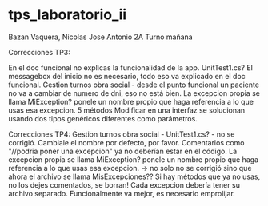 # tps_laboratorio_ii
Bazan Vaquera, Nicolas Jose Antonio 2A Turno mañana

Correcciones TP3:

En el doc funcional no explicas la funcionalidad de la app. UnitTest1.cs?
El messagebox del inicio no es necesario, todo eso va explicado en el doc funcional.
Gestion turnos obra social - desde el punto funcional un paciente no va a cambiar de numero de
dni, eso no está bien.
La excepcion propia se llama MiException? ponele un nombre propio que haga referencia a lo que
usas esa excepcion.
5 métodos Modificar en una interfaz se solucionan usando dos tipos genéricos diferentes como
parámetros.

Correcciones TP4:
Gestion turnos obra social - UnitTest1.cs? - no se corrigió. Cambiale el nombre por defecto, por
favor.
Comentarios como "//podria poner una excepcion" ya no deberían estar en el código.
La excepcion propia se llama MiException? ponele un nombre propio que haga referencia a lo que
usas esa excepcion. -> no solo no se corrigió sino que ahora el archivo se llama
MisExcepciones?? Si hay métodos que ya no usas, no los dejes comentados, se borran!
Cada excepcion debería tener su archivo separado.
Funcionalmente va mejor, es necesario emprolijar.
